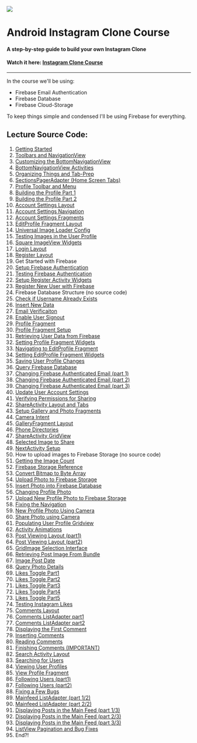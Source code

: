 <img class='header-img' src='https://s3.amazonaws.com/codingwithmitch-static-and-media/media/instagram-clone/images/Instagram.png' />

<h1>Android Instagram Clone Course</h1>
<h4>A step-by-step guide to build your own Instagram Clone</h4>
<h4>Watch it here: <a href='https://codingwithmitch.com/courses/instagram-clone/' target='_blank'>Instagram Clone Course</a></h4>
<hr>

<p>
In the course we'll be using:
<ul>
  <li>Firebase Email Authentication</li>
  <li>Firebase Database</li>
  <li>Firebase Cloud-Storage</li>
</ul>
<p/>

<p>To keep things simple and condensed I'll be using Firebase for everything.</p>

<h2>Lecture Source Code:</h2>
<ol>
<li><a href='https://github.com/mitchtabian/Android-Instagram-Clone/tree/2cac213283ceafe3b1c627096065bd11f80d4161'> Getting Started</a></li>

<li><a href='https://github.com/mitchtabian/Android-Instagram-Clone/tree/0f0377337204105604e23f08d3939b5be1556684'> Toolbars and NavigationView</a></li>

<li><a href='https://github.com/mitchtabian/Android-Instagram-Clone/tree/69743899065c2b921f99dde9a2aabb5c8f8adc70'> Customizing the BottomNavigationView</a></li>

<li><a href='https://github.com/mitchtabian/Android-Instagram-Clone/tree/b42ec4471f1a63c8d6463783b23ca558c12381c4'> BottomNavigationView Activities</a></li>

<li><a href='https://github.com/mitchtabian/Android-Instagram-Clone/tree/1cbeb887a4e8cab0e319b50d3506cf2977813723'> Organizing Things and Tab-Prep</a></li>

<li><a href='https://github.com/mitchtabian/Android-Instagram-Clone/tree/37a7d8091e96bc0316a7f456b4451fb279d797b5'> SectionsPagerAdapter (Home Screen Tabs)</a></li>

<li><a href='https://github.com/mitchtabian/Android-Instagram-Clone/tree/82996f0a25b98340d4b249eafc904495ea3989ee'> Profile Toolbar and Menu</a></li>

<li><a href='https://github.com/mitchtabian/Android-Instagram-Clone/tree/766ec53ac97cef3d4edccec18819bea2a5825be0'> Building the Profile Part 1</a></li>

<li><a href='https://github.com/mitchtabian/Android-Instagram-Clone/tree/75567884e79c207bd7ddaf9695cfe6b5cfa0f85f'> Building the Profile Part 2</a></li>

<li><a href='https://github.com/mitchtabian/Android-Instagram-Clone/tree/194fbc7e36d15f4ac7656b90d7a3c982ef703a01'> Account Settings Layout</a></li>

<li><a href='https://github.com/mitchtabian/Android-Instagram-Clone/tree/07da29439db27d2bb1a725567ce7805d1601564a'> Account Settings Navigation</a></li>

<li><a href='https://github.com/mitchtabian/Android-Instagram-Clone/tree/b5b71da913bdd831c341dc825ab5cf9844559b1b'> Account Settings Fragments</a></li>

<li><a href='https://github.com/mitchtabian/Android-Instagram-Clone/tree/b29cf20ac12e0d9cda259e3bf0e360ad82544f44'> EditProfile Fragment Layout</a></li>

<li><a href='https://github.com/mitchtabian/Android-Instagram-Clone/tree/06fbce53308bebfdc215a0d997499cf405443b1b'> Universal Image Loader Config</a></li>

<li><a href='https://github.com/mitchtabian/Android-Instagram-Clone/tree/9391edbd31e47ff72773fa2bfe710b086a0046e4'> Testing Images in the User Profile</a></li>

<li><a href='https://github.com/mitchtabian/Android-Instagram-Clone/tree/df348142edcd5e8f76171ad00e5f317f98d19bd5'> Square ImageView Widgets</a></li>

<li><a href='https://goo.gl/Kf8UN8'> Login Layout</a></li>

<li><a href='https://goo.gl/rCfjWv'> Register Layout</a></li>

<li>Get Started with Firebase</li>

<li><a href='https://goo.gl/zTsY17'> Setup Firebase Authentication</a></li>

<li><a href='https://goo.gl/9NmTGC'> Testing Firebase Authentication</a></li>

<li><a href='https://goo.gl/dgWBAF'> Setup Register Activity Widgets</a></li>

<li><a href='https://goo.gl/1Ewh7z'> Register New User with Firebase</a></li>

<li>Firebase Database Structure (no source code) </li>

<li><a href='https://goo.gl/AiqA4A'> Check if Username Already Exists</a></li>

<li><a href='https://goo.gl/8D6cSx'> Insert New Data</a></li>

<li><a href='https://goo.gl/y9SJqE'> Email Verificaiton</a></li>

<li><a href='https://goo.gl/ieYAVE'> Enable User Signout</a></li>

<li><a href='https://goo.gl/ReuZZU'> Profile Fragment</a></li>

<li><a href='https://goo.gl/LQViwp'> Profile Fragment Setup</a></li>

<li><a href='https://goo.gl/dcdw5J'> Retrieving User Data from Firebase</a></li>

<li><a href='https://goo.gl/hzg86h'> Setting Profile Fragment Widgets</a></li>

<li><a href='https://goo.gl/ibo3Hh'> Navigating to EditProfile Fragment</a></li>

<li><a href='https://goo.gl/Yupdcy'> Setting EditProfile Fragment Widgets</a></li>

<li><a href='https://goo.gl/gLgHYX'> Saving User Profile Changes</a></li>

<li><a href='https://goo.gl/8LgdWM'> Query Firebase Database</a></li>

<li><a href='https://goo.gl/mDeYzA'> Changing Firebase Authenticated Email (part 1)</a></li>

<li><a href='https://goo.gl/uccU2R'> Changing Firebase Authenticated Email (part 2)</a></li>

<li><a href='https://goo.gl/TWtdtr'> Changing Firebase Authenticated Email (part 3)</a></li>

<li><a href='https://goo.gl/j7vXME'> Update User Account Settings</a></li>

<li><a href='https://goo.gl/AqhtLL'> Verifying Permissions for Sharing</a></li>

<li><a href='https://goo.gl/ifPz9N'> ShareActivity Layout and Tabs</a></li>

<li><a href='https://goo.gl/C3ft9K'> Setup Gallery and Photo Fragments</a></li>

<li><a href='https://goo.gl/29ufSk'> Camera Intent</a></li>

<li><a href='https://goo.gl/FKqjXX'> GalleryFragment Layout</a></li>

<li><a href='https://goo.gl/9MZRWd'> Phone Directories</a></li>

<li><a href='https://goo.gl/CJaUGM'> ShareActivity GridView</a></li>

<li><a href='https://goo.gl/RgpgN2'> Selected Image to Share</a></li>

<li><a href='https://goo.gl/oRKmRj'> NextActivity Setup</a></li>

<li>How to upload images to Firebase Storage (no source code)</li>

<li><a href='https://goo.gl/mGZgB5'> Getting the Image Count</a></li>

<li><a href='https://goo.gl/6t157B'> Firebase Storage Reference</a></li>

<li><a href='https://goo.gl/YTU5ND'> Convert Bitmap to Byte Array</a></li>

<li><a href='https://goo.gl/epw8Xa'> Upload Photo to Firebase Storage</a></li>

<li><a href='https://goo.gl/f2RxFS'> Insert Photo into Firebase Database</a></li>

<li><a href='https://goo.gl/BEZLor'> Changing Profile Photo</a></li>

<li><a href='https://goo.gl/iq2ZTH'> Upload New Profile Photo to Firebase Storage</a></li>

<li><a href='https://goo.gl/1tNrCV'> Fixing the Navigation</a></li>

<li><a href='https://goo.gl/PrZP7r'> New Profile Photo Using Camera</a></li>

<li><a href='https://goo.gl/yTZtnM'> Share Photo using Camera</a></li>

<li><a href='https://goo.gl/bZc1qN'> Populating User Profile Gridview</a></li>

<li><a href='https://goo.gl/4swnKB'> Activity Animations</a></li>

<li><a href='https://goo.gl/3byc52'> Post Viewing Layout (part1)</a></li>

<li><a href='https://goo.gl/a2HPfb'> Post Viewing Layout (part2)</a></li>

<li><a href='https://goo.gl/3bJ78v'> GridImage Selection Interface</a></li>

<li><a href='https://goo.gl/MTJN4g'> Retrieving Post Image From Bundle</a></li>

<li><a href='https://goo.gl/6rdyox'> Image Post Date</a></li>

<li><a href='https://goo.gl/xF1RKF'> Query Photo Details</a></li>

<li><a href='https://goo.gl/cCbDuq'> Likes Toggle Part1</a></li>

<li><a href='https://goo.gl/GRgVyQ'> Likes Toggle Part2</a></li>

<li><a href='https://goo.gl/Fn39Cr'> Likes Toggle Part3</a></li>

<li><a href='https://goo.gl/5kaxZ2'> Likes Toggle Part4</a></li>

<li><a href='https://goo.gl/T8UUE6'> Likes Toggle Part5</a></li>

<li><a href='https://goo.gl/bzTqMP'> Testing Instagram Likes</a></li>

<li><a href='https://goo.gl/z1Ve71'> Comments Layout</a></li>

<li><a href='https://goo.gl/9QkStK'> Comments ListAdapter part1</a></li>

<li><a href='https://goo.gl/A1fRbt'> Comments ListAdapter part2</a></li>

<li><a href='https://goo.gl/PDWjup'> Displaying the First Comment</a></li>

<li><a href='https://goo.gl/NrYk1L'> Inserting Comments</a></li>

<li><a href='https://goo.gl/NXoATT'> Reading Comments</a></li>

<li><a href='https://goo.gl/3WL56A'> Finishing Comments (IMPORTANT)</a></li>

<li><a href='https://goo.gl/nHN42P'> Search Activity Layout</a></li>

<li><a href='https://goo.gl/CC1WvX'> Searching for Users</a></li>

<li><a href='https://goo.gl/fFPB8M'> Viewing User Profiles</a></li>

<li><a href='https://goo.gl/Wu6P9m'> View Profile Fragment</a></li>

<li><a href='https://goo.gl/JfMbJW'> Following Users (part1)</a></li>

<li><a href='https://goo.gl/4LF6aC'> Following Users (part2)</a></li>

<li><a href='https://goo.gl/zhTqSF'> Fixing a Few Bugs</a></li>

<li><a href='https://goo.gl/j8TFtk'> Mainfeed ListAdapter (part 1/2)</a></li>

<li><a href='https://goo.gl/ejjmZu'> Mainfeed ListAdapter (part 2/2)</a></li>

<li><a href='https://goo.gl/f2cBVJ'> Displaying Posts in the Main Feed (part 1/3)</a></li>

<li><a href='https://goo.gl/9SYKS2'> Displaying Posts in the Main Feed (part 2/3)</a></li>

<li><a href='https://goo.gl/82m8Yc'> Displaying Posts in the Main Feed (part 3/3)</a></li>

<li><a href='https://goo.gl/E6hqLT'> ListView Pagination and Bug Fixes </a></li>

<li>End?!</li>
</ol>

